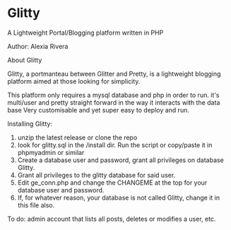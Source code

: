 # Glitty
A Lightweight Portal/Blogging platform written in PHP

Author: Alexia Rivera


About Glitty

Glitty, a portmanteau between Glitter and Pretty, is a lightweight blogging platform 
aimed at those looking for simplicity.

This platform only requires a mysql database and php in order to run. 
it's multi/user and pretty straight forward in the way it interacts with the data base
Very customisable and yet super easy to deploy and run. 



Installing Glitty:

1. unzip the latest release or clone the repo
2. look for glitty.sql in the /install dir. Run the script or copy/paste it in phpmyadmin or similar
3. Create a database user and password, grant all privileges on database Glitty.
4. Grant all privileges to the glitty database for said user.
5. Edit ge_conn.php and change the CHANGEME at the top for your database user and password. 
6. If, for whatever reason, your database is not called Glitty, change it in this file also.


To do: 
admin account that lists all posts, deletes or modifies a user, etc.
